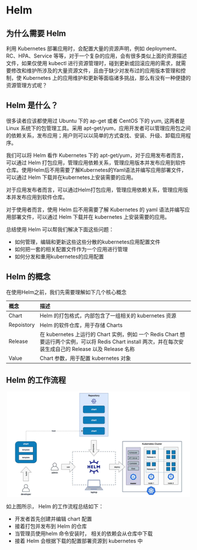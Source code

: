# Helm

## 为什么需要 Helm

利用 Kubernetes 部署应用时，会配置大量的资源声明，例如 deployment、RC、HPA、Service 等等，对于一个复杂的应用，会有很多类似上面的资源描述文件，如果仅使用 kubectl 进行资源管理时，碰到更新或回滚应用的需求，就需要修改和维护所涉及的大量资源文件，且由于缺少对发布过的应用版本管理和控制，使 Kubernetes 上的应用维护和更新等面临诸多挑战，那么有没有一种便捷的资源管理方式呢？

## Helm 是什么？

很多读者应该都使用过 Ubuntu 下的 ap-get 或者 CentOS 下的 yum, 这两者是 Linux 系统下的包管理工具。采用 apt-get/yum，应用开发者可以管理应用包之间的依赖关系，发布应用；用户则可以以简单的方式查找、安装、升级、卸载应用程序。


我们可以将 Helm 看作 Kubernetes 下的 apt-get/yum，对于应用发布者而言，可以通过 Helm 打包应用，管理应用依赖关系，管理应用版本并发布应用到软件仓库。使用Helm后不用需要了解Kubernetes的Yaml语法并编写应用部署文件，可以通过 Helm 下载并在kubernetes上安装需要的应用。

对于应用发布者而言，可以通过Helm打包应用，管理应用依赖关系，管理应用版本并发布应用到软件仓库。

对于使用者而言，使用 Helm 后不用需要了解 Kubernetes 的 yaml 语法并编写应用部署文件，可以通过 Helm 下载并在 kubernetes 上安装需要的应用。



总结使用 Helm 可以帮我们解决下面这些问题：

- 如何管理，编辑和更新这些这些分散的kubernetes应用配置文件
- 如何把一套的相关配置文件作为一个应用进行管理
- 如何分发和重用kubernetes的应用配置


## Helm 的概念

在使用Helm之前，我们先需要理解如下几个核心概念

| 概念|描述|
|:--|:--|
|Chart|Helm 的打包格式，内部包含了一组相关的 kubernetes 资源|
|Repoistory| Helm 的软件仓库，用于存储 Charts |
|Release| 在 kubernetes 上运行的 Chart 实例，例如 一个 Redis Chart 想要运行两个实例，可以将 Redis Chart install 两次，并在每次安装生成自己的 Release 以及 Release 名称 |
|Value| Chart 参数，用于配置 kubernetes 对象|

## Helm 的工作流程

<div  align="center">
	<img src="../assets/helm.webp" width = "500"  align=center />
</div>

如上图所示， Helm 的工作流程总结如下：

- 开发者首先创建并编辑 chart 配置
- 接着打包并发布到 Helm 的仓库
- 当管理员使用helm 命令安装时， 相关的依赖会从仓库中下载
- 接着 Helm 会根据下载的配置部署资源到 kubernetes 中